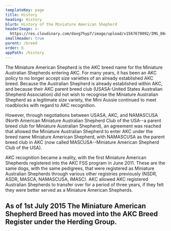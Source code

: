 ```yaml
---
templateKey: page
title: History
heading: History
blurb: History of the Miniature American Shepherd
headerImage: >-
  https://res.cloudinary.com/davg7hyp7/image/upload/v1567679092/IMG_0846_jsjkhr.jpg
smallHeader: true
parent: /breed
order: 6
appPath: /history
---
```


The Miniature American Shepherd is the AKC breed name for the Miniature Australian Shepherds entering AKC. For many years, it has been an AKC policy to no longer accept size varieties of an already established AKC breed. Because the Australian Shepherd is already established within AKC, and because their AKC parent breed club (USASA-United States Australian Shepherd Association) did not wish to recognise the Miniature Australian Shepherd as a legitimate size variety, the Mini Aussie continued to meet roadblocks with regard to AKC recognition.

However, through negotiations between USASA, AKC, and NAMASCUSA (North American Miniature Australian Shepherd Club of the USA--a parent breed club for Miniature Australian Shepherd), an agreement was reached that allowed the Miniature Australian Shepherd to enter AKC under the breed name Miniature American Shepherd, with NAMASCUSA as the parent breed club in AKC (now called MASCUSA--Miniature American Shepherd Club of the USA).

AKC recognition became a reality, with the first Miniature American Shepherds registered into the AKC FSS program in June 2011. These are the same dogs, with the same pedigrees, that were registered as Miniature Australian Shepherds through various other registries previously (NSDR, ASDR, MASCA, NAMASCUSA, IMASC). AKC allowed AKC registered Australian Shepherds to transfer over for a period of three years, if they felt they were better served as a Miniature American Shepherds.

## As of 1st July 2015 The Miniature American Shepherd Breed has moved into the AKC Breed Register under the Herding Group.
